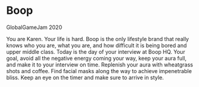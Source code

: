 # Boop
GlobalGameJam 2020


You are Karen. Your life is hard. Boop is the only lifestyle brand that really knows who you are, what you are, and how difficult it is being bored and upper middle class. Today is the day of your interview at Boop HQ. Your goal, avoid all the negative energy coming your way, keep your aura full, and make it to your interview on time. Replenish your aura with wheatgrass shots and coffee. Find facial masks along the way to achieve impenetrable bliss. Keep an eye on the timer and make sure to arrive in style.

